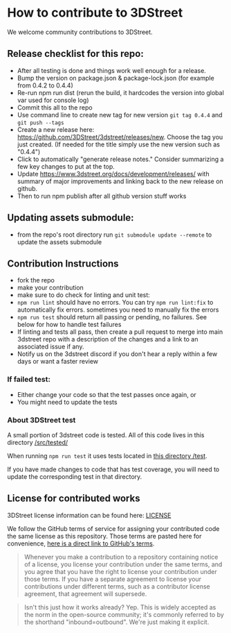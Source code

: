 # How to contribute to 3DStreet

We welcome community contributions to 3DStreet.

## Release checklist for this repo:
- After all testing is done and things work well enough for a release.
- Bump the version on package.json & package-lock.json (for example from 0.4.2 to 0.4.4)
- Re-run npm run dist (rerun the build, it hardcodes the version into global var used for console log)
- Commit this all to the repo
- Use command line to create new tag for new version `git tag 0.4.4` and `git push --tags`
- Create a new release here: https://github.com/3DStreet/3dstreet/releases/new. Choose the tag you just created. (If needed for the title simply use the new version such as "0.4.4")
- Click to automatically "generate release notes." Consider summarizing a few key changes to put at the top.
- Update https://www.3dstreet.org/docs/development/releases/ with summary of major improvements and linking back to the new release on github.
- Then to run npm publish after all github version stuff works

## Updating assets submodule:
- from the repo's root directory run `git submodule update --remote` to update the assets submodule

## Contribution Instructions
* fork the repo
* make your contribution
* make sure to do check for linting and unit test:
* `npm run lint` should have no errors. You can try `npm run lint:fix` to automatically fix errors. sometimes you need to manually fix the errors
* `npm run test` should return all passing or pending, no failures. See below for how to handle test failures
* If linting and tests all pass, then create a pull request to merge into main 3dstreet repo with a description of the changes and a link to an associated issue if any.
* Notify us on the 3dstreet discord if you don't hear a reply within a few days or want a faster review

### If failed test:
* Either change your code so that the test passes once again, or
* You might need to update the tests

### About 3DStreet test

A small portion of 3dstreet code is tested. All of this code lives in this directory [/src/tested/](https://github.com/3DStreet/3dstreet/tree/main/src/tested)

When running `npm run test` it uses tests located in [this directory /test](https://github.com/3DStreet/3dstreet/tree/main/test). 

If you have made changes to code that has test coverage, you will need to update the corresponding test in that directory.

## License for contributed works
3DStreet license information can be found here: [LICENSE](https://github.com/3DStreet/3dstreet/blob/main/LICENSE)

We follow the GitHub terms of service for assigning your contributed code the same license as this repository. Those terms are pasted here for convenience, [here is a direct link to GitHub's terms](https://docs.github.com/en/site-policy/github-terms/github-terms-of-service#6-contributions-under-repository-license
).

> Whenever you make a contribution to a repository containing notice of a license, you license your contribution under the same terms, and you agree that you have the right to license your contribution under those terms. If you have a separate agreement to license your contributions under different terms, such as a contributor license agreement, that agreement will supersede.

> Isn't this just how it works already? Yep. This is widely accepted as the norm in the open-source community; it's commonly referred to by the shorthand "inbound=outbound". We're just making it explicit.
